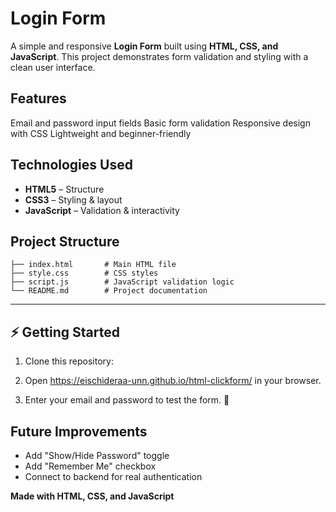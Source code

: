 # Login Form

A simple and responsive **Login Form** built using **HTML, CSS, and JavaScript**.
This project demonstrates form validation and styling with a clean user interface.


## Features

 Email and password input fields
 Basic form validation
 Responsive design with CSS
 Lightweight and beginner-friendly


##  Technologies Used

* **HTML5** – Structure
* **CSS3** – Styling & layout
* **JavaScript** – Validation & interactivity


## Project Structure

```
├── index.html       # Main HTML file
├── style.css        # CSS styles
├── script.js        # JavaScript validation logic
└── README.md        # Project documentation
```

---

## ⚡ Getting Started

1. Clone this repository: 


2. Open https://eischideraa-unn.github.io/html-clickform/ in your browser.

3. Enter your email and password to test the form. 🎉


## Future Improvements

* Add "Show/Hide Password" toggle
* Add "Remember Me" checkbox
* Connect to backend for real authentication


 **Made with HTML, CSS, and JavaScript**
